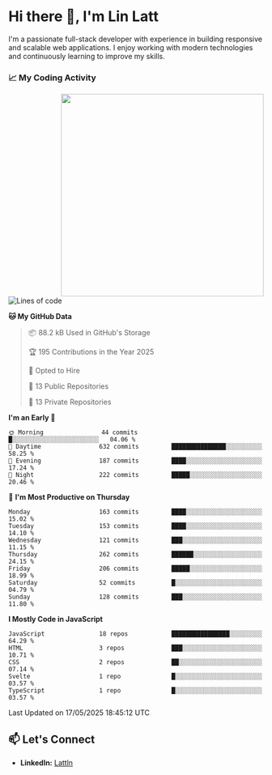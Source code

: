 # Hi there 👋, I'm Lin Latt

I'm a passionate full-stack developer with experience in building responsive and scalable web applications. I enjoy working with modern technologies and continuously learning to improve my skills.

### 📈 My Coding Activity 
<img src="https://github.com/user-attachments/assets/6cec4854-3eec-4600-9120-9be1d3cb2bfe"  width="400px" align="right">

<!--START_SECTION:waka-->
![Lines of code](https://img.shields.io/badge/From%20Hello%20World%20I%27ve%20Written-490.9%20thousand%20lines%20of%20code-blue)

**🐱 My GitHub Data** 

> 📦 88.2 kB Used in GitHub's Storage 
 > 
> 🏆 195 Contributions in the Year 2025
 > 
> 💼 Opted to Hire
 > 
> 📜 13 Public Repositories 
 > 
> 🔑 13 Private Repositories 
 > 
**I'm an Early 🐤** 

```text
🌞 Morning                44 commits          █░░░░░░░░░░░░░░░░░░░░░░░░   04.06 % 
🌆 Daytime                632 commits         ███████████████░░░░░░░░░░   58.25 % 
🌃 Evening                187 commits         ████░░░░░░░░░░░░░░░░░░░░░   17.24 % 
🌙 Night                  222 commits         █████░░░░░░░░░░░░░░░░░░░░   20.46 % 
```
📅 **I'm Most Productive on Thursday** 

```text
Monday                   163 commits         ████░░░░░░░░░░░░░░░░░░░░░   15.02 % 
Tuesday                  153 commits         ████░░░░░░░░░░░░░░░░░░░░░   14.10 % 
Wednesday                121 commits         ███░░░░░░░░░░░░░░░░░░░░░░   11.15 % 
Thursday                 262 commits         ██████░░░░░░░░░░░░░░░░░░░   24.15 % 
Friday                   206 commits         █████░░░░░░░░░░░░░░░░░░░░   18.99 % 
Saturday                 52 commits          █░░░░░░░░░░░░░░░░░░░░░░░░   04.79 % 
Sunday                   128 commits         ███░░░░░░░░░░░░░░░░░░░░░░   11.80 % 
```


**I Mostly Code in JavaScript** 

```text
JavaScript               18 repos            ████████████████░░░░░░░░░   64.29 % 
HTML                     3 repos             ███░░░░░░░░░░░░░░░░░░░░░░   10.71 % 
CSS                      2 repos             ██░░░░░░░░░░░░░░░░░░░░░░░   07.14 % 
Svelte                   1 repo              █░░░░░░░░░░░░░░░░░░░░░░░░   03.57 % 
TypeScript               1 repo              █░░░░░░░░░░░░░░░░░░░░░░░░   03.57 % 
```




 Last Updated on 17/05/2025 18:45:12 UTC
<!--END_SECTION:waka-->

## 📫 Let's Connect

- **LinkedIn:** [Lattln](https://linkedin.com/in/lin-latt)
<!-- - **Portfolio:** [Your Portfolio](https://yourportfolio.com) -->
